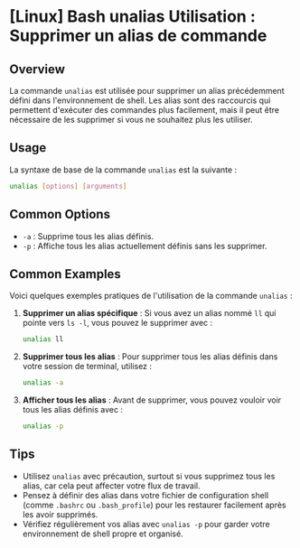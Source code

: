 # [Linux] Bash unalias Utilisation : Supprimer un alias de commande

## Overview
La commande `unalias` est utilisée pour supprimer un alias précédemment défini dans l'environnement de shell. Les alias sont des raccourcis qui permettent d'exécuter des commandes plus facilement, mais il peut être nécessaire de les supprimer si vous ne souhaitez plus les utiliser.

## Usage
La syntaxe de base de la commande `unalias` est la suivante :

```bash
unalias [options] [arguments]
```

## Common Options
- `-a` : Supprime tous les alias définis.
- `-p` : Affiche tous les alias actuellement définis sans les supprimer.

## Common Examples
Voici quelques exemples pratiques de l'utilisation de la commande `unalias` :

1. **Supprimer un alias spécifique** :
   Si vous avez un alias nommé `ll` qui pointe vers `ls -l`, vous pouvez le supprimer avec :
   ```bash
   unalias ll
   ```

2. **Supprimer tous les alias** :
   Pour supprimer tous les alias définis dans votre session de terminal, utilisez :
   ```bash
   unalias -a
   ```

3. **Afficher tous les alias** :
   Avant de supprimer, vous pouvez vouloir voir tous les alias définis avec :
   ```bash
   unalias -p
   ```

## Tips
- Utilisez `unalias` avec précaution, surtout si vous supprimez tous les alias, car cela peut affecter votre flux de travail.
- Pensez à définir des alias dans votre fichier de configuration shell (comme `.bashrc` ou `.bash_profile`) pour les restaurer facilement après les avoir supprimés.
- Vérifiez régulièrement vos alias avec `unalias -p` pour garder votre environnement de shell propre et organisé.
